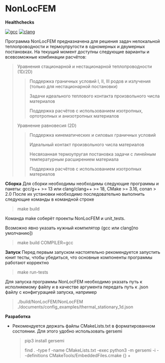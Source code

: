# NonLocFEM

**Healthchecks**

[![gcc](https://github.com/VIXER13/nonlocal/actions/workflows/gcc.yml/badge.svg?branch=conan2-migration)](https://github.com/VIXER13/nonlocal/actions/workflows/gcc.yml)
[![clang](https://github.com/VIXER13/nonlocal/actions/workflows/clang.yml/badge.svg?branch=conan2-migration)](https://github.com/VIXER13/nonlocal/actions/workflows/clang.yml)

Программа NonLocFEM предназначена для решения задач нелокальной теплопроводности и термоупругости в одномерных и двумерных постановках. На текущий момент доступны следующие варианты и всевозможные комбинации расчётов:
> Уравнения стационарной и нестационарной теплопроводности (1D/2D)
> > Поддержка граничных условий I, II, III родов и излучения (только для нестационарной постановки)
> >
> > Задачи идеального теплового контакта произвольного числа материалов
> >
> > Поддержка расчётов с использованием изотропных, ортотропных и анизотропных материалов
> 
> Уравнение равновесия (2D)
> > Поддержка кинематических и силовых граничных условий
> >
> > Идеальный контакт произвольного числа материалов
> >
> > Несвязанная термоупругая постановка задачи с линейным температурным расширением материала
> >
> > Поддержка расчётов с использованием изотропных материалов

**Сборка**
Для сборки необходимы необходимы следующие программы и пакеты: gcc/g++ >= 13 или clang/clang++ >= 18, CMake >= 3.16, conan > 2.0 После их установки необходимо последовательно выполнить следующие команды в командной строке
> make build

Команда make соберёт проекты NonLocFEM и unit_tests.

Возможно явно указать нужный компилятор (gcc или clang[по умолчанию])
> make build COMPILER=gcc

**Запуск**
Перед первым запуском настоятельно рекомендуется запустить юнит тесты, чтобы убедиться, что основные компоненты программы работают корректно
> make run-tests

Для запуска программы NonLocFEM необходимо указать путь к исполняемому файлу и в качестве аргумента передать путь к .json файлу с конфигурацией запуска, например
>./build/NonLocFEM/NonLocFEM ./documents/config_examples/thermal_stationary_1d.json

**Разработка**
- Рекомендуется держать файлы CMakeLists.txt в форматированном состоянии. Для этого удобно использовать gersemi
  > pip3 install gersemi
  > 
  > find . -type f -name CMakeLists.txt -exec python3 -m  gersemi -i --definitions CMakeTools/EmbeddedFiles.cmake {} +
